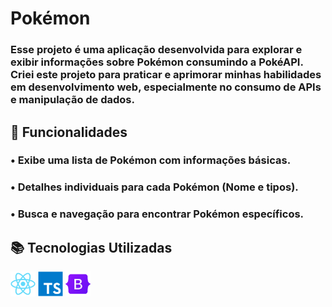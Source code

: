 # Pokémon

### Esse projeto é uma aplicação desenvolvida para explorar e exibir informações sobre Pokémon consumindo a PokéAPI. Criei este projeto para praticar e aprimorar minhas habilidades em desenvolvimento web, especialmente no consumo de APIs e manipulação de dados.

## 🚀 Funcionalidades

### • Exibe uma lista de Pokémon com informações básicas.
### • Detalhes individuais para cada Pokémon (Nome e tipos).
### • Busca e navegação para encontrar Pokémon específicos.

## 📚 Tecnologias Utilizadas

<div margin="20px">
  <img align="center" alt="React" height="40" width="40" src="https://github.com/devicons/devicon/blob/master/icons/react/react-original.svg">
  <img align="center" alt="JS" height="40" width="40" src="https://github.com/devicons/devicon/blob/master/icons/typescript/typescript-original.svg">
  <img align="center" alt="Next" height="40" width="40" src="https://github.com/devicons/devicon/blob/master/icons/bootstrap/bootstrap-original.svg">
 </div> 




